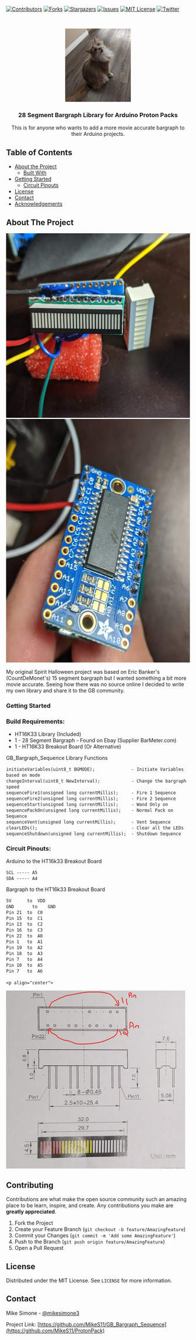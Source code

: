 [![Contributors][contributors-shield]][contributors-url]
[![Forks][forks-shield]][forks-url]
[![Stargazers][stars-shield]][stars-url]
[![Issues][issues-shield]][issues-url]
[![MIT License][license-shield]][license-url]
[![Twitter][Twitter-shield]][Twitter-url]



<!-- PROJECT LOGO -->
<br />
<p align="center">
  <a href="https://github.com/MikeS11/GB_Bargraph_Sequence">
    <img src="Images/MikeS11_Logo.jpg?raw=true" alt="Logo" width="180" height="200">
  </a>

  <h3 align="center">28 Segment Bargraph Library for Arduino Proton Packs</h3>

  <p align="center">
  This is for anyone who wants to add a more movie accurate bargraph to their Arduino projects.  

<!-- TABLE OF CONTENTS -->
## Table of Contents

* [About the Project](#about-the-project)
  * [Built With](#Build-Requirements)
* [Getting Started](#getting-started)
  * [Circuit Pinouts](#circuit-pinouts)  
* [License](#license)
* [Contact](#contact)
* [Acknowledgements](#acknowledgements)

<!-- ABOUT THE PROJECT -->
## About The Project

<p align="center">
<img src="Images/28SegBarGraph.png?raw=true" alt="Prototype" width="597" height="504"><img src="Images/HT16k33.png?raw=true" alt="Prototype" width="623" height="665"></p>
My original Spirit Halloween project was based on Eric Banker's (CountDeMonet's) 15 segment bargraph but I wanted something a bit more movie accurate. Seeing how there was no source online I decided to write my own library and share it to the GB community.

### Getting Started

### Build Requirements:

* []() HT16K33 Library (Included)
* []() 1 - 28 Segment Bargraph - Found on Ebay (Supplier BarMeter.com) 
* []() 1 - HT16K33 Breakout Board (Or Alternative)

GB_Bargraph_Sequence Library Functions

    initiateVariables(uint8_t BGMODE);              - Initiate Variables based on mode
    changeInterval(uint8_t NewInterval);            - Change the bargraph speed 
    sequenceFire1(unsigned long currentMillis);     - Fire 1 Sequence
    sequenceFire2(unsigned long currentMillis);     - Fire 2 Sequence
    sequenceStart(unsigned long currentMillis);     - Wand Only on
    sequencePackOn(unsigned long currentMillis);    - Normal Pack on Sequence
    sequenceVent(unsigned long currentMillis);      - Vent Sequence
    clearLEDs();                                    - Clear all the LEDs
    sequenceShutdown(unsigned long currentMillis);  - Shutdown Sequence



### Circuit Pinouts:

Arduino to the HT16k33 Breakout Board  

    SCL ----- A5
    SDA ----- A4
    
Bargraph to the HT16k33 Breakout Board  

    5V 	    to 	VDD
    GND 	  to 	GND
    Pin 21	to 	C0
    Pin 15 	to 	C1
    Pin 13 	to 	C2
    Pin 16 	to 	C3
    Pin 22 	to	A0
    Pin 1 	to	A1
    Pin 19 	to	A2
    Pin 18 	to	A3
    Pin 7 	to	A4
    Pin 10 	to	A5
    Pin 7 	to	A6    
    
    <p align="center">
<img src="Images/BarGraph_Pinout.png?raw=true" alt="Prototype" width="491" height="486">

## Contributing

Contributions are what make the open source community such an amazing place to be learn, inspire, and create. Any contributions you make are **greatly appreciated**.

1. Fork the Project
2. Create your Feature Branch (`git checkout -b feature/AmazingFeature`)
3. Commit your Changes (`git commit -m 'Add some AmazingFeature'`)
4. Push to the Branch (`git push origin feature/AmazingFeature`)
5. Open a Pull Request


<!-- LICENSE -->
## License

Distributed under the MIT License. See `LICENSE` for more information.

<!-- CONTACT -->
## Contact

Mike Simone - [@mikesimone3](https://twitter.com/mikesimone3) 

Project Link: [https://github.com/MikeS11/GB_Bargraph_Sequence](https://github.com/MikeS11/ProtonPack)

<!-- MARKDOWN LINKS & IMAGES -->
<!-- https://www.markdownguide.org/basic-syntax/#reference-style-links -->
[contributors-shield]: https://img.shields.io/github/contributors/MikeS11/GB_Bargraph_Sequence.svg?style=flat-square
[contributors-url]: https://github.com/MikeS11/GB_Bargraph_Sequence/graphs/contributors
[forks-shield]: https://img.shields.io/github/forks/MikeS11/GB_Bargraph_Sequence.svg?style=flat-square
[forks-url]: https://github.com/MikeS11/GB_Bargraph_Sequence/network/members
[stars-shield]: https://img.shields.io/github/stars/MikeS11/GB_Bargraph_Sequence.svg?style=flat-square
[stars-url]: https://github.com/MikeS11/GB_Bargraph_Sequence/stargazers
[issues-shield]: https://img.shields.io/github/issues/MikeS11/GB_Bargraph_Sequence.svg?style=flat-square
[issues-url]: https://github.com/MikeS11/GB_Bargraph_Sequence/issues
[license-shield]: https://img.shields.io/github/license/MikeS11/GB_Bargraph_Sequence.svg?style=flat-square
[license-url]: https://github.com/MikeS11/GB_Bargraph_Sequence/blob/master/LICENSE.txt
[twitter-shield]: https://img.shields.io/badge/-Twitter-black.svg?style=flat-square&logo=Twitter&colorB=555
[twitter-url]: https://Twitter.com/mikesimone3
[product-screenshot]: images/screenshot.png

